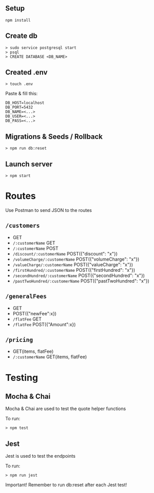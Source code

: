 ## Setup

    npm install

## Create db

    > sudo service postgresql start
    > psql
    > CREATE DATABASE <DB_NAME>

## Created .env

    > touch .env

Paste & fill this:

    DB_HOST=localhost
    DB_PORT=5432
    DB_NAME=<...>
    DB_USER=<...>
    DB_PASS=<...>

## Migrations & Seeds / Rollback

    > npm run db:reset

## Launch server

    > npm start

# Routes

Use Postman to send JSON to the routes

## `/customers`

- GET
- `/:customerName` GET
- `/:customerName` POST
- `/discount/:customerName` POST({"discount": "x"})
- `/volumeCharge/:customerName` POST({"volumeCharge": "x"})
- `/valueCharge/:customerName` POST({"valueCharge": "x"})
- `/firstHundred/:customerName` POST({"firstHundred": "x"})
- `/secondHundred/:customerName` POST({"secondHundred": "x"})
- `/pastTwoHundred/:customerName` POST({"pastTwoHundred": "x"})

## `/generalFees`

- GET 
- POST({"newFee":x})
- `/flatFee` GET 
- `/flatFee` POST({"Amount":x})

## `/pricing`

- GET(items, flatFee)
- `/:customerName` GET(items, flatFee)

# Testing

## Mocha & Chai

Mocha & Chai are used to test the quote helper functions

To run: 

    > npm test

## Jest

Jest is used to test the endpoints 

To run: 

    > npm run jest 

Important! Remember to run db:reset after each Jest test! 

